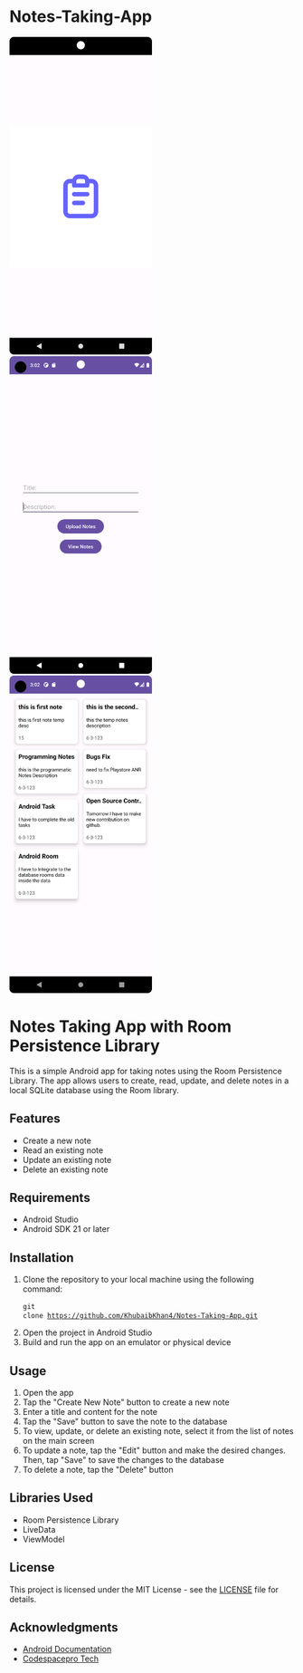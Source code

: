 # Notes-Taking-App

<img src="https://github.com/KhubaibKhan4/Notes-Taking-App/blob/master/Screenshot_20230415_030840.png" width="50%"/> <img src="https://github.com/KhubaibKhan4/Notes-Taking-App/blob/master/Screenshot_20230415_030254.png" width="50%"/>  <img src="https://github.com/KhubaibKhan4/Notes-Taking-App/blob/master/Screenshot_20230415_030247.png" width="50%"/>
    <h1>Notes Taking App with Room Persistence Library</h1>
    <p>This is a simple Android app for taking notes using the Room Persistence Library. The app allows users to create, read, update, and delete notes in a local SQLite database using the Room library.</p>
    <h2>Features</h2>
    <ul>
      <li>Create a new note</li>
      <li>Read an existing note</li>
      <li>Update an existing note</li>
      <li>Delete an existing note</li>
    </ul>
    <h2>Requirements</h2>
    <ul>
      <li>Android Studio</li>
      <li>Android SDK 21 or later</li>
    </ul>
    <h2>Installation</h2>
    <ol>
      <li>Clone the repository to your local machine using the following command:</li>
      <pre><code>git clone https://github.com/KhubaibKhan4/Notes-Taking-App.git</code></pre>
      <li>Open the project in Android Studio</li>
      <li>Build and run the app on an emulator or physical device</li>
    </ol>
    <h2>Usage</h2>
    <ol>
      <li>Open the app</li>
      <li>Tap the "Create New Note" button to create a new note</li>
      <li>Enter a title and content for the note</li>
      <li>Tap the "Save" button to save the note to the database</li>
      <li>To view, update, or delete an existing note, select it from the list of notes on the main screen</li>
      <li>To update a note, tap the "Edit" button and make the desired changes. Then, tap "Save" to save the changes to the database</li>
      <li>To delete a note, tap the "Delete" button</li>
    </ol>
    <h2>Libraries Used</h2>
    <ul>
      <li>Room Persistence Library</li>
      <li>LiveData</li>
      <li>ViewModel</li>
    </ul>
    <h2>License</h2>
    <p>This project is licensed under the MIT License - see the <a href="LICENSE">LICENSE</a> file for details.</p>
    <h2>Acknowledgments</h2>
    <ul>
      <li><a href="https://developer.android.com/docs">Android Documentation</a></li>
      <li><a href="https://www.youtube.com/channel/UCj6wLtpRYEcaiOpHl2d-Lgw">Codespacepro Tech</a></li>
    </ul>
